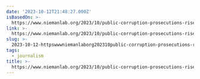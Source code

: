 ```yaml
---
date: '2023-10-12T21:48:27.000Z'
isBasedOn: >-
  https://www.niemanlab.org/2023/10/public-corruption-prosecutions-rise-where-nonprofit-news-outlets-flourish-research-finds/
link: >-
  https://www.niemanlab.org/2023/10/public-corruption-prosecutions-rise-where-nonprofit-news-outlets-flourish-research-finds/
slug: >-
  2023-10-12-httpswwwniemanlaborg202310public-corruption-prosecutions-rise-where-nonprofit-news-outlets-flourish-research-finds
tags:
  - journalism
title: >-
  https://www.niemanlab.org/2023/10/public-corruption-prosecutions-rise-where-nonprofit-news-outlets-flourish-research-finds/
---
```


